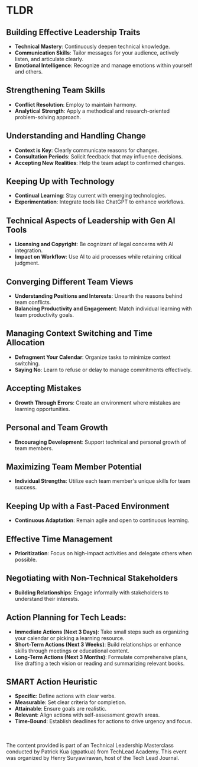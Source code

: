 # TLDR

## **Building Effective Leadership Traits**
- **Technical Mastery**: Continuously deepen technical knowledge.
- **Communication Skills**: Tailor messages for your audience, actively listen, and articulate clearly.
- **Emotional Intelligence**: Recognize and manage emotions within yourself and others.

## **Strengthening Team Skills**
- **Conflict Resolution**: Employ to maintain harmony.
- **Analytical Strength**: Apply a methodical and research-oriented problem-solving approach.

## **Understanding and Handling Change**
- **Context is Key**: Clearly communicate reasons for changes.
- **Consultation Periods**: Solicit feedback that may influence decisions.
- **Accepting New Realities**: Help the team adapt to confirmed changes.

## **Keeping Up with Technology**
- **Continual Learning**: Stay current with emerging technologies.
- **Experimentation**: Integrate tools like ChatGPT to enhance workflows.

## **Technical Aspects of Leadership with Gen AI Tools**
- **Licensing and Copyright**: Be cognizant of legal concerns with AI integration.
- **Impact on Workflow**: Use AI to aid processes while retaining critical judgment.

## **Converging Different Team Views**
- **Understanding Positions and Interests**: Unearth the reasons behind team conflicts.
- **Balancing Productivity and Engagement**: Match individual learning with team productivity goals.

## **Managing Context Switching and Time Allocation**
- **Defragment Your Calendar**: Organize tasks to minimize context switching.
- **Saying No**: Learn to refuse or delay to manage commitments effectively.

## **Accepting Mistakes**
- **Growth Through Errors**: Create an environment where mistakes are learning opportunities.

## **Personal and Team Growth**
- **Encouraging Development**: Support technical and personal growth of team members.

## **Maximizing Team Member Potential**
- **Individual Strengths**: Utilize each team member's unique skills for team success.

## **Keeping Up with a Fast-Paced Environment**
- **Continuous Adaptation**: Remain agile and open to continuous learning.

## **Effective Time Management**
- **Prioritization**: Focus on high-impact activities and delegate others when possible.

## **Negotiating with Non-Technical Stakeholders**
- **Building Relationships**: Engage informally with stakeholders to understand their interests.

## **Action Planning for Tech Leads**:
- **Immediate Actions (Next 3 Days)**: Take small steps such as organizing your calendar or picking a learning resource.
- **Short-Term Actions (Next 3 Weeks)**: Build relationships or enhance skills through meetings or educational content.
- **Long-Term Actions (Next 3 Months)**: Formulate comprehensive plans, like drafting a tech vision or reading and summarizing relevant books.

## **SMART Action Heuristic**
- **Specific**: Define actions with clear verbs.
- **Measurable**: Set clear criteria for completion.
- **Attainable**: Ensure goals are realistic.
- **Relevant**: Align actions with self-assessment growth areas.
- **Time-Bound**: Establish deadlines for actions to drive urgency and focus.

<br><br>
The content provided is part of an Technical Leadership Masterclass conducted by Patrick Kua (@patkua) from TechLead Academy. This event was organized by Henry Suryawirawan, host of the Tech Lead Journal.